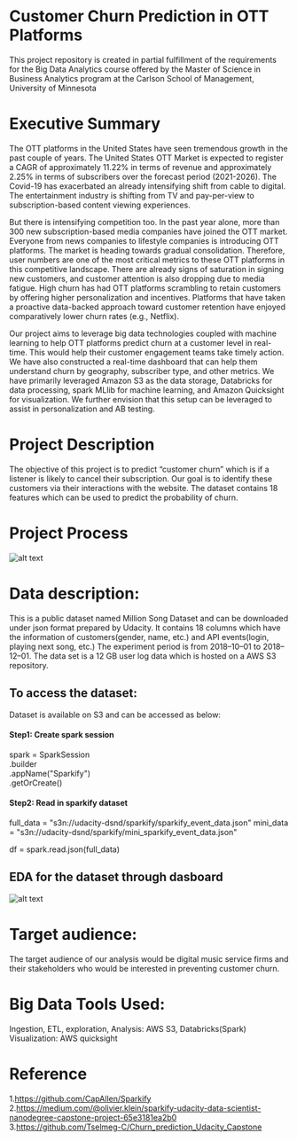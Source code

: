 # Customer Churn Prediction in OTT Platforms
This project repository is created in partial fulfillment of the requirements 
for the Big Data Analytics course offered by the Master of Science in Business Analytics 
program at the Carlson School of Management, University of Minnesota

# Executive Summary 
The OTT platforms in the United States have seen tremendous growth in the past couple of years. The United States OTT Market is expected to register a CAGR of approximately 11.22% in terms of revenue and approximately 2.25% in terms of subscribers over the forecast period (2021-2026). The Covid-19 has exacerbated an already intensifying shift from cable to digital. The entertainment industry is shifting from TV and pay-per-view to subscription-based content viewing experiences.

But there is intensifying competition too. In the past year alone, more than 300 new subscription-based media companies have joined the OTT market. Everyone from news companies to lifestyle companies is introducing OTT platforms. The market is heading towards gradual consolidation. Therefore, user numbers are one of the most critical metrics to these OTT platforms in this competitive landscape. There are already signs of saturation in signing new customers, and customer attention is also dropping due to media fatigue. High churn has had OTT platforms scrambling to retain customers by offering higher personalization and incentives. Platforms that have taken a proactive data-backed approach toward customer retention have enjoyed comparatively lower churn rates (e.g., Netflix).

Our project aims to leverage big data technologies coupled with machine learning to help OTT platforms predict churn at a customer level in real-time. This would help their customer engagement teams take timely action. We have also constructed a real-time dashboard that can help them understand churn by geography, subscriber type, and other metrics. We have primarily leveraged Amazon S3 as the data storage, Databricks for data processing, spark MLlib for machine learning, and Amazon Quicksight for visualization. We further envision that this setup can be leveraged to assist in personalization and AB testing.

# Project Description
The objective of this project is to predict “customer churn” which is if a listener is likely to cancel their subscription. Our goal is to identify these customers via their interactions with the website. The dataset contains 18 features which can be used to predict the probability of churn. 

# Project Process
![alt text](https://github.com/yufanlifrieda/MSBA6330TrendsMarket/blob/main/Project%20Structure%20%26%20EDA/Project%20Process.jpg)


# Data description: 
This is a public dataset named Million Song Dataset and can be downloaded under json format prepared by Udacity. It contains 18 columns which have the information of customers(gender, name, etc.) and API events(login, playing next song, etc.) The experiment period is from 2018–10–01 to 2018–12–01. The data set is a 12 GB user log data which is hosted on a AWS S3 repository.  

## To access the dataset:
Dataset is available on S3 and can be accessed as below:

#### Step1: Create spark session
spark = SparkSession \
         .builder \
         .appName("Sparkify") \
         .getOrCreate()

#### Step2: Read in sparkify dataset
full_data = "s3n://udacity-dsnd/sparkify/sparkify_event_data.json"
mini_data = "s3n://udacity-dsnd/sparkify/mini_sparkify_event_data.json"

df = spark.read.json(full_data)

## EDA for the dataset through dasboard
![alt text](https://github.com/yufanlifrieda/MSBA6330TrendsMarket/blob/main/Project%20Structure%20%26%20EDA/Dashboard.jpg)


# Target audience: 
The target audience of our analysis would be digital music service firms and their stakeholders who would be interested in preventing customer churn. 

# Big Data Tools Used: 
Ingestion, ETL, exploration, Analysis: AWS S3, Databricks(Spark)<br>
Visualization: AWS quicksight

# Reference
1.https://github.com/CapAllen/Sparkify<br>
2.https://medium.com/@olivier.klein/sparkify-udacity-data-scientist-nanodegree-capstone-project-65e3181ea2b0
3.https://github.com/Tselmeg-C/Churn_prediction_Udacity_Capstone




